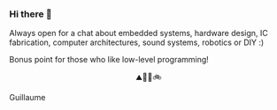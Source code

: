 ### Hi there 👋

Always open for a chat about embedded systems, hardware design, IC fabrication, computer architectures, sound systems, robotics or DIY :) 

Bonus point for those who like low-level programming!

<p align="center">
 ⛰🌱💬🚲  
</p>

Guillaume
